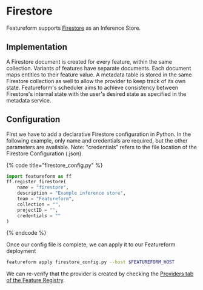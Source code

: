# Firestore

Featureform supports [Firestore](https://firebase.google.com/docs/firestore) as an Inference Store.

## Implementation

A Firestore document is created for every feature,  within the same collection.  Variants of features have separate documents. Each document maps entities to their feature value. A metadata table is stored in the same Firestore collection as well to allow the provider to keep track of its own state. Featureform's scheduler aims to achieve consistency between Firestore's internal state with the user's desired state as specified in the metadata service.

## Configuration

First we have to add a declarative Firestore configuration in Python. In the following example, only name and credentials are required, but the other parameters are available. Note: "credentials" refers to the file location of the Firestore Configuration (.json).&#x20;

{% code title="firestore_config.py" %}
```python
import featureform as ff
ff.register_firestore(
    name = "firestore",
    description = "Example inference store",
    team = "Featureform",
    collection = "",
    projectID = "",
    credentials = ""
)
```
{% endcode %}

Once our config file is complete, we can apply it to our Featureform deployment

```bash
featureform apply firestore_config.py --host $FEATUREFORM_HOST
```

We can re-verify that the provider is created by checking the [Providers tab of the Feature Registry](../getting-started/exploring-the-feature-registry.md).
